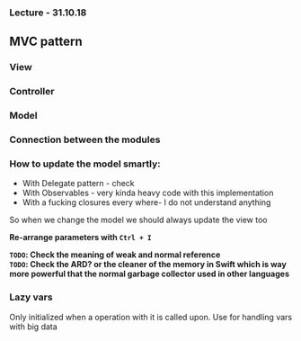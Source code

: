 ### Lecture - 31.10.18

## MVC pattern

### View

### Controller

### Model

### Connection between the modules

### How to update the model smartly:
* With Delegate pattern - check
* With Observables - very kinda heavy code with this implementation
* With a fucking closures every where- I do not understand anything  

So when we change the model we should always update the view too

**Re-arrange parameters with `Ctrl + I`**  

**`TODO`: Check the meaning of weak and normal reference**   
**`TODO`: Check the ARD? or the cleaner of the memory in Swift which is way
more powerful that the normal garbage collector used in other languages**

### Lazy vars
Only initialized when a operation with it is called upon. Use for handling vars
with big data
